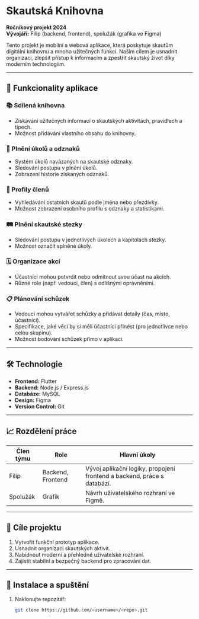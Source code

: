 # Skautská Knihovna

**Ročníkový projekt 2024**  
**Vývojáři:** Filip (backend, frontend), spolužák (grafika ve Figma)  

Tento projekt je mobilní a webová aplikace, která poskytuje skautům digitální knihovnu a mnoho užitečných funkcí. Naším cílem je usnadnit organizaci, zlepšit přístup k informacím a zpestřit skautský život díky moderním technologiím.

---

## 🚀 Funkcionality aplikace

### 📚 Sdílená knihovna
- Získávání užitečných informací o skautských aktivitách, pravidlech a tipech.
- Možnost přidávání vlastního obsahu do knihovny.

### 🏅 Plnění úkolů a odznaků
- Systém úkolů navázaných na skautské odznaky.
- Sledování postupu v plnění úkolů.
- Zobrazení historie získaných odznaků.

### 👤 Profily členů
- Vyhledávání ostatních skautů podle jména nebo přezdívky.
- Možnost zobrazení osobního profilu s odznaky a statistikami.

### 🛤️ Plnění skautské stezky
- Sledování postupu v jednotlivých úkolech a kapitolách stezky.
- Možnost označit splněné úkoly.

### 🗓️ Organizace akcí
- Účastníci mohou potvrdit nebo odmítnout svou účast na akcích.
- Různé role (např. vedoucí, člen) s odlišnými oprávněními.

### 📋 Plánování schůzek
- Vedoucí mohou vytvářet schůzky a přidávat detaily (čas, místo, účastníci).
- Specifikace, jaké věci by si měli účastníci přinést (pro jednotlivce nebo celou skupinu).
- Možnost bodování schůzek přímo v aplikaci.

---

## 🛠️ Technologie

- **Frontend:** Flutter
- **Backend:** Node.js / Express.js
- **Databáze:** MySQL
- **Design:** Figma
- **Version Control:** Git

---

## 📈 Rozdělení práce

| **Člen týmu** | **Role**         | **Hlavní úkoly**                                      |
|---------------|------------------|-------------------------------------------------------|
| Filip         | Backend, Frontend | Vývoj aplikační logiky, propojení frontend a backend, práce s databází. |
| Spolužák      | Grafik            | Návrh uživatelského rozhraní ve Figmě.              |

---

## 🎯 Cíle projektu
1. Vytvořit funkční prototyp aplikace.
2. Usnadnit organizaci skautských aktivit.
3. Nabídnout moderní a přehledné uživatelské rozhraní.
4. Zajistit stabilní a bezpečný backend pro zpracování dat.

---

## 📌 Instalace a spuštění

1. Naklonujte repozitář:
   ```bash
   git clone https://github.com/<username>/<repo>.git
